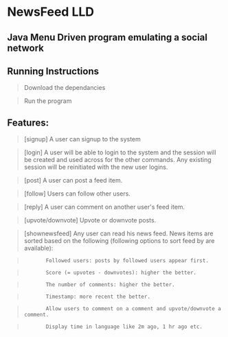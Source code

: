 # NewsFeed LLD

## Java Menu Driven program emulating a social network 

## Running Instructions
> Download the dependancies 

> Run the program

## Features:
> [signup] A user can signup to the system

> [login] A user will be able to login to the system and the session will be created and used across for the other commands. Any existing session will be reinitiated with the new user logins.

> [post] A user can post a feed item.

> [follow] Users can follow other users.

> [reply] A user can comment on another user's feed item.

> [upvote/downvote] Upvote or downvote posts.

> [shownewsfeed] Any user can read his news feed. News items are sorted based on the following (following options to sort feed by are available):

>            Followed users: posts by followed users appear first.   

>            Score (= upvotes - downvotes): higher the better.

>            The number of comments: higher the better.

>            Timestamp: more recent the better.

>            Allow users to comment on a comment and upvote/downvote a comment.

>            Display time in language like 2m ago, 1 hr ago etc.
